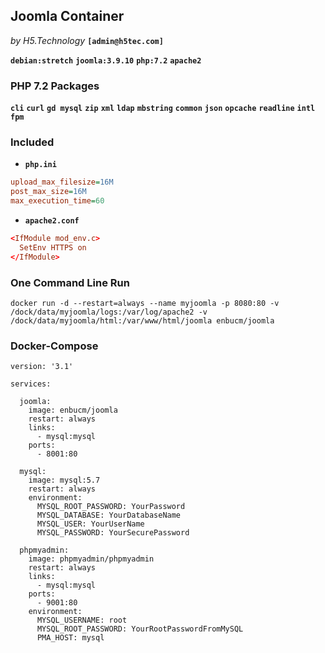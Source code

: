 ## Joomla Container
_by H5.Technology_ **`[admin@h5tec.com]`**  

**`debian:stretch`** **`joomla:3.9.10`** **`php:7.2`** **`apache2`**  

### PHP 7.2 Packages
**`cli`** **`curl`** **`gd mysql`** **`zip`** **`xml`** **`ldap`** **`mbstring`** **`common`** **`json`** **`opcache`** **`readline`** **`intl`** **`fpm`**

### Included 
* **`php.ini`**    
```ini
upload_max_filesize=16M
post_max_size=16M
max_execution_time=60
```
* **`apache2.conf`**
```conf
<IfModule mod_env.c>
  SetEnv HTTPS on
</IfModule>
```

### One Command Line Run
```
docker run -d --restart=always --name myjoomla -p 8080:80 -v /dock/data/myjoomla/logs:/var/log/apache2 -v /dock/data/myjoomla/html:/var/www/html/joomla enbucm/joomla
```

### Docker-Compose
```compose-compose
version: '3.1'

services:

  joomla:
    image: enbucm/joomla
    restart: always
    links:
      - mysql:mysql
    ports:
      - 8001:80

  mysql:
    image: mysql:5.7
    restart: always
    environment:
      MYSQL_ROOT_PASSWORD: YourPassword
      MYSQL_DATABASE: YourDatabaseName
      MYSQL_USER: YourUserName
      MYSQL_PASSWORD: YourSecurePassword

  phpmyadmin:
    image: phpmyadmin/phpmyadmin
    restart: always
    links:
      - mysql:mysql
    ports:
      - 9001:80
    environment:
      MYSQL_USERNAME: root
      MYSQL_ROOT_PASSWORD: YourRootPasswordFromMySQL
      PMA_HOST: mysql
```
